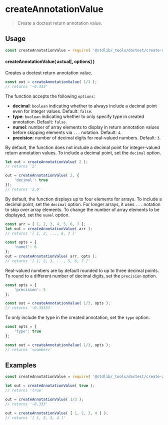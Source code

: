 <!--

@license Apache-2.0

Copyright (c) 2018 The Stdlib Authors.

Licensed under the Apache License, Version 2.0 (the "License");
you may not use this file except in compliance with the License.
You may obtain a copy of the License at

   http://www.apache.org/licenses/LICENSE-2.0

Unless required by applicable law or agreed to in writing, software
distributed under the License is distributed on an "AS IS" BASIS,
WITHOUT WARRANTIES OR CONDITIONS OF ANY KIND, either express or implied.
See the License for the specific language governing permissions and
limitations under the License.

-->

# createAnnotationValue

> Create a doctest return annotation value.

<section class="usage">

## Usage

```javascript
const createAnnotationValue = require( '@stdlib/_tools/doctest/create-annotation-value' );
```

#### createAnnotationValue( actual\[, options] )

Creates a doctest return annotation value.

```javascript
const out = createAnnotationValue( 1/3 );
// returns '~0.333'
```

The function accepts the following `options`:

-   **decimal**: `boolean` indicating whether to always include a decimal point even for integer values. Default: `false`.
-   **type**: `boolean` indicating whether to only specify type in created annotation. Default: `false`.
-   **numel**: number of array elements to display in return annotation values before skipping elements via `...` notation. Default: `4`.
-   **precision**: number of decimal digits for real-valued numbers. Default: `3`.

By default, the function does not include a decimal point for integer-valued return annotation values. To include a decimal point, set the `decimal` option.

```javascript
let out = createAnnotationValue( 2 );
// returns '2'

out = createAnnotationValue( 2, {
    'decimal': true
});
// returns '2.0'
```

By default, the function displays up to four elements for arrays. To include a decimal point, set the `decimal` option. For longer arrays, it uses `...` notation to skip over array elements. To change the number of array elements to be displayed, set the `numel` option.

```javascript
const arr = [ 1, 2, 3, 4, 5, 6, 7 ];
let out = createAnnotationValue( arr );
// returns '[ 1, 2, ..., 6, 7 ]'

const opts = {
    'numel': 6
};
out = createAnnotationValue( arr, opts );
// returns '[ 1, 2, 3, ..., 5, 6, 7 ]'
```

Real-valued numbers are by default rounded to up to three decimal points. To round to a different number of decimal digits, set the `precision` option.

```javascript
const opts = {
    'precision': 5
};

const out = createAnnotationValue( 1/3, opts );
// returns '~0.33333'
```

To only include the type in the created annotation, set the `type` option.

```javascript
const opts = {
    'type': true
};

const out = createAnnotationValue( 1/3, opts );
// returns '<number>'
```

</section>

<!-- /.usage -->

<section class="notes">

</section>

<!-- /.notes -->

<section class="examples">

## Examples

<!-- eslint no-undef: "error" -->

```javascript
const createAnnotationValue = require( '@stdlib/_tools/doctest/create-annotation-value' );

let out = createAnnotationValue( true );
// returns 'true'

out = createAnnotationValue( 1/3 );
// returns '~0.333'

out = createAnnotationValue( [ 1, 2, 3, 4 ] );
// returns '[ 1, 2, 3, 4 ]'
```

</section>

<!-- /.examples -->

<!-- Section for related `stdlib` packages. Do not manually edit this section, as it is automatically populated. -->

<section class="related">

</section>

<!-- /.related -->

<!-- Section for all links. Make sure to keep an empty line after the `section` element and another before the `/section` close. -->

<section class="links">

</section>

<!-- /.links -->
